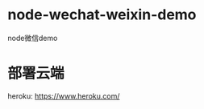 node-wechat-weixin-demo
=======================
node微信demo

部署云端
=======================
  heroku: https://www.heroku.com/ 
